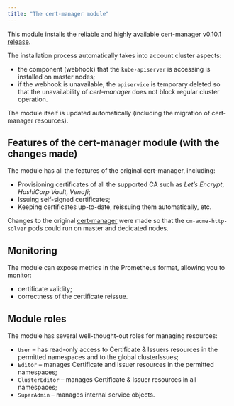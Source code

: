 ```yaml
---
title: "The cert-manager module"
---
```


This module installs the reliable and highly available cert-manager v0.10.1 [release](https://github.com/jetstack/cert-manager).

The installation process automatically takes into account cluster aspects:
- the component (webhook) that the `kube-apiserver` is accessing is installed on master nodes;
- if the webhook is unavailable, the `apiservice` is temporary deleted so that the unavailability of *cert-manager* does not block regular cluster operation.

The module itself is updated automatically (including the migration of cert-manager resources).

## Features of the cert-manager module (with the changes made)
The module has all the features of the original cert-manager, including:
- Provisioning certificates of all the supported CA such as *Let’s Encrypt*, *HashiCorp Vault*, *Venafi*;
- Issuing self-signed certificates;
- Keeping certificates up-to-date, reissuing them automatically, etc.

Changes to the original [cert-manager](https://github.com/jetstack/cert-manager) were made so that the `cm-acme-http-solver` pods could run on master and dedicated nodes.

## Monitoring
The module can expose metrics in the Prometheus format, allowing you to monitor:
- certificate validity;
- correctness of the certificate reissue.

## Module roles
The module has several well-thought-out roles for managing resources:
- `User` – has read-only access to Certificate & Issuers resources in the permitted namespaces and to the global clusterIssues;
- `Editor` – manages Certificate and Issuer resources in the permitted namespaces;
- `ClusterEditor` – manages Certificate & Issuer resources in all namespaces;
- `SuperAdmin` – manages internal service objects.
